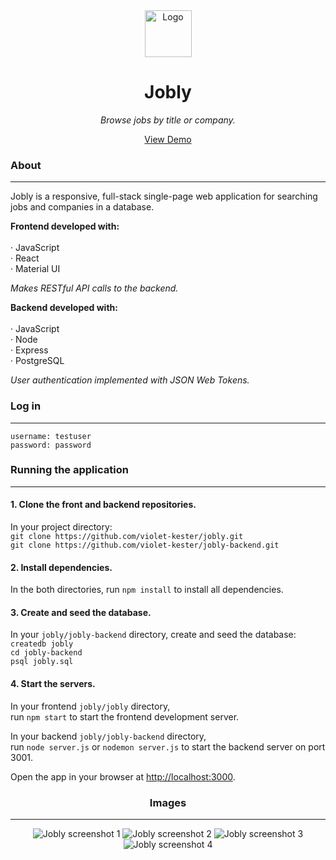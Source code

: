 <!-- header -->

<div align='center'>
  <a href='https://violetkester-jobly.surge.sh'>
    <img src='/public/logos/jobly-logo.png' width='75px' alt='Logo'>
  </a>
  <h1>Jobly</h1>
  <p>
    <i>Browse jobs by title or company.</i>
  </p>
  <p>
    <a href='https://violetkester-jobly.surge.sh' target='_blank'>View Demo</a>
  </p>
</div>

<!-- content -->

<div>
  <h3>About</h3>
  <hr/>
  <p>
    Jobly is a responsive, full-stack single-page web application for searching jobs and companies in a database.
  </p>
  <p>
    <b>Frontend developed with:</b></br></br>
    · JavaScript<br/>
    · React<br/>
    · Material UI
  </p>
  <p>
    <i>Makes RESTful API calls to the backend.</i>
  </p>
  <p>
    <b>Backend developed with:</b></br></br>
    · JavaScript<br/>
    · Node<br/>
    · Express<br/>
    · PostgreSQL
  </p>
  <p>
    <i>User authentication implemented with JSON Web Tokens.</i>
  </p>
  <h3>Log in</h3>
  <hr/>
  <p>
    <code>username: testuser</code><br />
    <code>password: password</code>
  </p>
  <h3>Running the application</h3>
  <hr/>
  <h4>1. Clone the front and backend repositories.</h4>
  <p>
    In your project directory:<br/>
    <code>git clone https://github.com/violet-kester/jobly.git</code><br/>
    <code>git clone https://github.com/violet-kester/jobly-backend.git</code>
  </p>
    <h4>2. Install dependencies.</h4>
  <p>
    In the both directories, run <code>npm install</code> to install all dependencies.
  </p>
  <h4>
    3. Create and seed the database.
  </h4>
  <p>
    In your <code>jobly/jobly-backend</code> directory,
    create and seed the database:<br/>
    <code>createdb jobly</code><br/>
    <code>cd jobly-backend</code><br/>
    <code>psql jobly.sql</code><br/>
  <p>
  <h4>
    4. Start the servers.
  </h4>
  <p>
    In your frontend <code>jobly/jobly</code> directory,</br>
    run <code>npm start</code> to start the frontend development server.
  <p>
  </p>
    In your backend <code>jobly/jobly-backend</code> directory,</br>
    run <code>node server.js</code> or <code>nodemon server.js</code> to start the backend server on port 3001.
  </p>
  <p>
    Open the app in your browser at <a href='http://localhost:3000'>http://localhost:3000</a>.
  </p>
</div>

<!-- images  -->

<div align='center'>
  <h3>Images</h3>
  <hr/>
  <div class='images-container'>
    <img src='/public/screenshots/jobly-screenshot-1.jpg' alt='Jobly screenshot 1'>
    <img src='/public/screenshots/jobly-screenshot-2.jpg' alt='Jobly screenshot 2'>
    <img src='/public/screenshots/jobly-screenshot-3.jpg' alt='Jobly screenshot 3'>
    <img src='/public/screenshots/jobly-screenshot-4.jpg' alt='Jobly screenshot 4'>
  </div>
</div>
